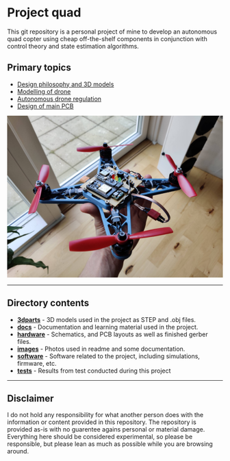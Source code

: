 # Project quad

This git repository is a personal project of mine to develop an autonomous quad copter using cheap off-the-shelf components in conjunction with control theory and state estimation algorithms.

## Primary topics
- [Design philosophy and 3D models](/3dparts/README.md)
- [Modelling of drone](/docs/README.md)
- [Autonomous drone regulation](docs/autonomous_drones.md)
- [Design of main PCB](/hardware/README.md)

![](images/readme_frontimage.jpg)

---

## Directory contents

- **[3dparts](/3dparts/README.md)** - 3D models used in the project as STEP and .obj files.
- **[docs](/docs/README.md)** - Documentation and learning material used in the project.
- **[hardware](/hardware/README.md)** - Schematics, and PCB layouts as well as finished gerber files.
- **[images](/images/README.md)** - Photos used in readme and some documentation.
- **[software](/software/README.md)** - Software related to the project, including simulations, firmware, etc.
- **[tests](/tests/README.md)** - Results from test conducted during this project

---

## Disclaimer

I do not hold any responsibility for what another person does with the information or content provided in this repository. The repository is provided as-is with no guarentee agains personal or material damage. Everything here should be considered experimental, so please be responsible, but please lean as much as possible while you are browsing around. 